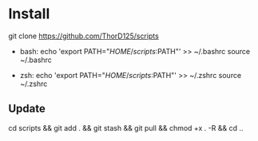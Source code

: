 # Install

git clone https://github.com/ThorD125/scripts


- bash:
echo 'export PATH="$HOME/scripts:$PATH"' >> ~/.bashrc
source ~/.bashrc

- zsh:
echo 'export PATH="$HOME/scripts:$PATH"' >> ~/.zshrc
source ~/.zshrc

## Update
cd scripts && git add . && git stash && git pull && chmod +x . -R && cd ..
